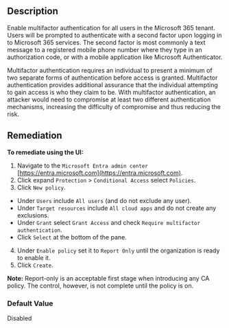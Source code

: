 ## Description

Enable multifactor authentication for all users in the Microsoft 365 tenant. Users will be prompted to authenticate with a second factor upon logging in to Microsoft 365 services. The second factor is most commonly a text message to a registered mobile phone number where they type in an authorization code, or with a mobile application like Microsoft Authenticator.

Multifactor authentication requires an individual to present a minimum of two separate forms of authentication before access is granted. Multifactor authentication provides additional assurance that the individual attempting to gain access is who they claim to be. With multifactor authentication, an attacker would need to compromise at least two different authentication mechanisms, increasing the difficulty of compromise and thus reducing the risk.

## Remediation

**To remediate using the UI:**

1. Navigate to the `Microsoft Entra admin center` [https://entra.microsoft.com](https://entra.microsoft.com).
2. Click expand `Protection` > `Conditional Access` select `Policies`.
3. Click `New policy`.
 - Under `Users` include `All users` (and do not exclude any user).
 - Under `Target resources` include `All cloud apps` and do not create any exclusions.
 - Under `Grant` select `Grant Access` and check `Require multifactor authentication`.
 - Click `Select` at the bottom of the pane.
4. Under `Enable policy` set it to `Report Only` until the organization is ready to enable it.
5. Click `Create`.

**Note:** Report-only is an acceptable first stage when introducing any CA policy. The control, however, is not complete until the policy is on.

### Default Value

Disabled
